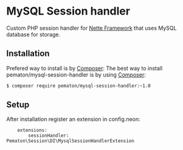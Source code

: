 # MySQL Session handler

Custom PHP session handler for [Nette Framework](http://nette.org/) that uses MySQL database for storage.

## Installation

Prefered way to install is by [Composer](http://getcomposer.org/):
The best way to install pematon/mysql-session-handler is by using [Composer](http://getcomposer.org/):

```sh
$ composer require pematon/mysql-session-handler:~1.0
```

## Setup

After installation register an extension in config.neon:

```neon
	extensions:
		sessionHandler: Pematon\Session\DI\MysqlSessionHandlerExtension
```
